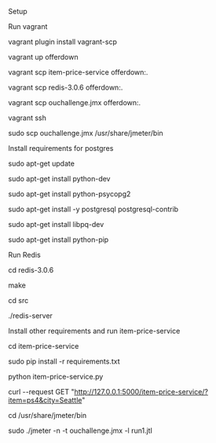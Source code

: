 Setup


Run vagrant


vagrant plugin install vagrant-scp

vagrant up offerdown

vagrant scp item-price-service offerdown:.

vagrant scp redis-3.0.6 offerdown:.

vagrant scp ouchallenge.jmx offerdown:.

vagrant ssh

sudo scp ouchallenge.jmx /usr/share/jmeter/bin



Install requirements for postgres


sudo apt-get update

sudo apt-get install python-dev

sudo apt-get install python-psycopg2 

sudo apt-get install -y postgresql postgresql-contrib

sudo apt-get install libpq-dev

sudo apt-get install python-pip



Run Redis


cd redis-3.0.6

make

cd src

./redis-server



Install other requirements and run item-price-service


cd item-price-service

sudo pip install -r requirements.txt

python item-price-service.py



curl --request GET "http://127.0.0.1:5000/item-price-service/?item=ps4&city=Seattle"

cd /usr/share/jmeter/bin

sudo ./jmeter -n -t ouchallenge.jmx -l run1.jtl

